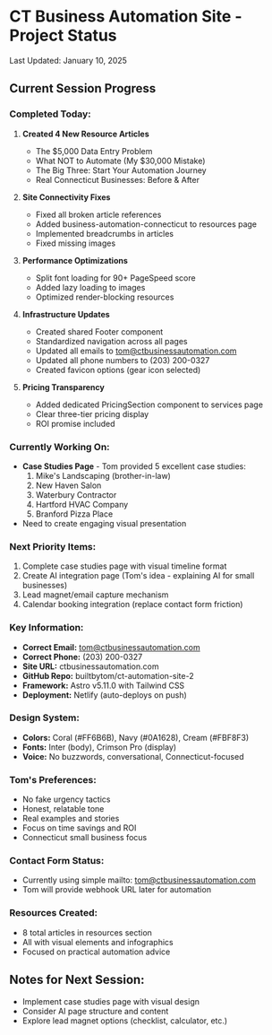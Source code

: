 # CT Business Automation Site - Project Status
Last Updated: January 10, 2025

## Current Session Progress

### Completed Today:
1. **Created 4 New Resource Articles**
   - The $5,000 Data Entry Problem 
   - What NOT to Automate (My $30,000 Mistake)
   - The Big Three: Start Your Automation Journey
   - Real Connecticut Businesses: Before & After

2. **Site Connectivity Fixes**
   - Fixed all broken article references
   - Added business-automation-connecticut to resources page
   - Implemented breadcrumbs in articles
   - Fixed missing images

3. **Performance Optimizations**
   - Split font loading for 90+ PageSpeed score
   - Added lazy loading to images
   - Optimized render-blocking resources

4. **Infrastructure Updates**
   - Created shared Footer component
   - Standardized navigation across all pages
   - Updated all emails to tom@ctbusinessautomation.com
   - Updated all phone numbers to (203) 200-0327
   - Created favicon options (gear icon selected)

5. **Pricing Transparency**
   - Added dedicated PricingSection component to services page
   - Clear three-tier pricing display
   - ROI promise included

### Currently Working On:
- **Case Studies Page** - Tom provided 5 excellent case studies:
  1. Mike's Landscaping (brother-in-law)
  2. New Haven Salon
  3. Waterbury Contractor
  4. Hartford HVAC Company
  5. Branford Pizza Place
- Need to create engaging visual presentation

### Next Priority Items:
1. Complete case studies page with visual timeline format
2. Create AI integration page (Tom's idea - explaining AI for small businesses)
3. Lead magnet/email capture mechanism
4. Calendar booking integration (replace contact form friction)

### Key Information:
- **Correct Email:** tom@ctbusinessautomation.com
- **Correct Phone:** (203) 200-0327
- **Site URL:** ctbusinessautomation.com
- **GitHub Repo:** builtbytom/ct-automation-site-2
- **Framework:** Astro v5.11.0 with Tailwind CSS
- **Deployment:** Netlify (auto-deploys on push)

### Design System:
- **Colors:** Coral (#FF6B6B), Navy (#0A1628), Cream (#FBF8F3)
- **Fonts:** Inter (body), Crimson Pro (display)
- **Voice:** No buzzwords, conversational, Connecticut-focused

### Tom's Preferences:
- No fake urgency tactics
- Honest, relatable tone
- Real examples and stories
- Focus on time savings and ROI
- Connecticut small business focus

### Contact Form Status:
- Currently using simple mailto: tom@ctbusinessautomation.com
- Tom will provide webhook URL later for automation

### Resources Created:
- 8 total articles in resources section
- All with visual elements and infographics
- Focused on practical automation advice

## Notes for Next Session:
- Implement case studies page with visual design
- Consider AI page structure and content
- Explore lead magnet options (checklist, calculator, etc.)